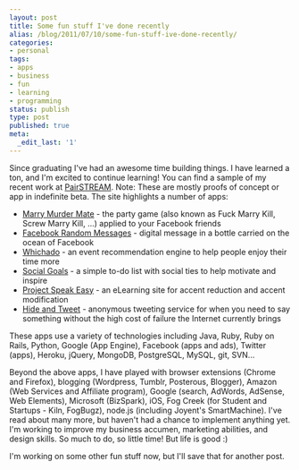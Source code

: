 ```yaml
---
layout: post
title: Some fun stuff I've done recently
alias: /blog/2011/07/10/some-fun-stuff-ive-done-recently/
categories:
- personal
tags:
- apps
- business
- fun
- learning
- programming
status: publish
type: post
published: true
meta:
  _edit_last: '1'
---
```

Since graduating I've had an awesome time building things. I have learned a ton, and I'm excited to continue learning! You can find a sample of my recent work at <a href="https://pairstream.com/">PairSTREAM</a>. Note: These are mostly proofs of concept or app in indefinite beta. The site highlights a number of apps:

 * <a title="PairSTREAM - Marry Murder Mate" href="https://pairstream.com/random-game.php">Marry Murder Mate</a> - the party game (also known as Fuck Marry Kill, Screw Marry Kill, ...) applied to your Facebook friends
 * <a title="PairSTREAM - Facebook Random Messages" href="https://fb-rand-messages.appspot.com/">Facebook Random Messages</a> - digital message in a bottle carried on the ocean of Facebook
 * <a title="PairSTREAM - Whichado" href="https://whichado.com/YourCity">Whichado</a> - an event recommendation engine to help people enjoy their time more
 * <a title="PairSTREAM - Social Goals" href="https://social-goals.heroku.com/">Social Goals</a> - a simple to-do list with social ties to help motivate and inspire
 * <a title="PairSTREAM - Project Speak Easy" href="https://projectspeakeasy.com/">Project Speak Easy</a> - an eLearning site for accent reduction and accent modification
 * <a title="PairSTREAM - Hide and Tweet" href="https://hide-and-tweet.appspot.com/">Hide and Tweet</a> - anonymous tweeting service for when you need to say something without the high cost of failure the Internet currently brings

These apps use a variety of technologies including Java, Ruby, Ruby on Rails, Python, Google (App Engine), Facebook (apps and ads), Twitter (apps), Heroku, jQuery, MongoDB, PostgreSQL, MySQL, git, SVN...

Beyond the above apps, I have played with browser extensions (Chrome and Firefox), blogging (Wordpress, Tumblr, Posterous, Blogger), Amazon (Web Services and Affiliate program), Google (search, AdWords, AdSense, Web Elements), Microsoft (BizSpark), iOS, Fog Creek (for Student and Startups - Kiln, FogBugz), node.js (including Joyent's SmartMachine). I've read about many more, but haven't had a chance to implement anything yet. I'm working to improve my business accumen, marketing abilities, and design skills. So much to do, so little time! But life is good :)

I'm working on some other fun stuff now, but I'll save that for another post.
